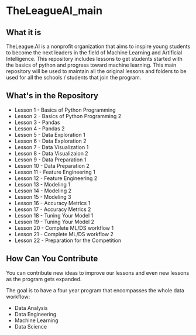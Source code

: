 # TheLeagueAI_main

## What it is
TheLeague.AI is a nonprofit organization that aims to inspire young students to become the next leaders in the field of Machine Learning and Artificial Intelligence. 
This repository includes lessons to get students started with the basics of python and progress toward machine learning. This main repository will be used to maintain all the original lessons and folders to be used for all the schools / students that join the program.

## What's in the Repository  
- Lesson  1 - Basics of Python Programming  
- Lesson  2 - Basics of Python Programming 2  
- Lesson  3 - Pandas  
- Lesson  4 - Pandas 2  
- Lesson  5 - Data Exploration 1  
- Lesson  6 - Data Exploration 2   
- Lesson  7 - Data Visualization 1  
- Lesson  8 - Data Visualizaion 2  
- Lesson  9 - Data Preparation 1   
- Lesson 10 - Data Preparation 2  
- Lesson 11 - Feature Engineering 1 
- Lesson 12 - Feature Engineering 2 
- Lesson 13 - Modeling 1  
- Lesson 14 - Modeling 2  
- Lesson 15 - Modeling 3  
- Lesson 16 - Accuracy Metrics 1  
- Lesson 17 - Accuracy Metrics 2  
- Lesson 18 - Tuning Your Model 1  
- Lesson 19 - Tuning Your Model 2  
- Lesson 20 - Complete ML/DS workflow 1  
- Lesson 21 - Complete ML/DS workflow 2  
- Lesson 22 - Preparation for the Competition

## How Can You Contribute 
You can contribute new ideas to improve our lessons and even new lessons as the program gets expanded. 

The goal is to have a four year program that encompasses the whole data workflow:
-  Data Analysis 
-  Data Engineering
-  Machine Learning
-  Data Science


